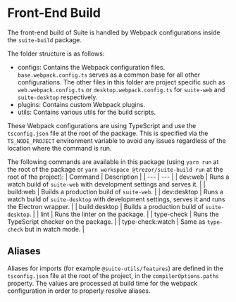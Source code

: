 # Front-End Build
The front-end build of Suite is handled by Webpack configurations inside the `suite-build` package.

The folder structure is as follows:
- configs: Contains the Webpack configuration files. `base.webpack.config.ts` serves as a common base for all other configurations. The other files in this folder are project specific such as `web.webpack.config.ts` or `desktop.webpack.config.ts` for `suite-web` and `suite-desktop` respectively. 
- plugins: Contains custom Webpack plugins.
- utils: Contains various utils for the build scripts.

These Webpack configurations are using TypeScript and use the `tsconfig.json` file at the root of the package. This is specified via the `TS_NODE_PROJECT` environment variable to avoid any issues regardless of the location where the command is run.

The following commands are available in this package (using `yarn run` at the root of the package or `yarn workspace @trezor/suite-build run` at the root of the project):
| Command | Description |
| --- | --- |
| dev:web | Runs a watch build of `suite-web` with development settings and serves it. |
| build:web | Builds a production build of `suite-web`. |
| dev:desktop | Runs a watch build of `suite-desktop` with development settings, serves it and runs the Electron wrapper. |
| build:desktop | Builds a production build of `suite-desktop`. |
| lint | Runs the linter on the package. |
| type-check | Runs the TypeScript checker on the package. |
| type-check:watch | Same as `type-check` but in watch mode. |

## Aliases
Aliases for imports (for example `@suite-utils/features`) are defined in the `tsconfig.json` file at the root of the project, in the `compilerOptions.paths` property. The values are processed at build time for the webpack configuration in order to properly resolve aliases.

